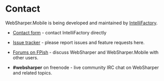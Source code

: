 # Contact

WebSharper.Mobile is being developed and maintained by
[IntelliFactory][if].

* [Contact form][contact] - contact IntelliFactory directly

* [Issue tracker][issues] - please report issues and feature requests
  here.

* [Forums on FPish][fpish] - discuss WebSharper and WebSharper.Mobile
  with other users.

* **#websharper** on freenode - live community IRC chat on WebSharper
  and related topics.

[contact]: http://websharper.com/contact
[fpish]: http://fpish.com
[if]: http://intellifactory.com
[issues]: https://github.com/intellifactory/websharper.mobile/issues
